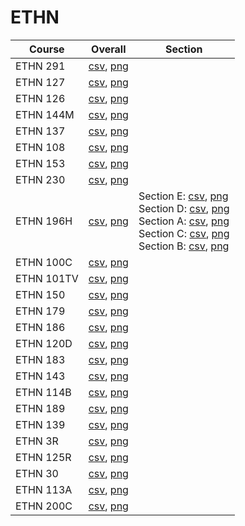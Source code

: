 # ETHN

| Course | Overall | Section |
| ------ | ------- | ------- |
| ETHN 291 | [csv](https://github.com/UCSD-Historical-Enrollment-Data//Users/ryanbatubara/Desktop/2024Spring/blob/main/overall/ETHN%20291.csv), [png](https://raw.githubusercontent.com/UCSD-Historical-Enrollment-Data//Users/ryanbatubara/Desktop/2024Spring/main/plot_overall/ETHN%20291.png) |  |
| ETHN 127 | [csv](https://github.com/UCSD-Historical-Enrollment-Data//Users/ryanbatubara/Desktop/2024Spring/blob/main/overall/ETHN%20127.csv), [png](https://raw.githubusercontent.com/UCSD-Historical-Enrollment-Data//Users/ryanbatubara/Desktop/2024Spring/main/plot_overall/ETHN%20127.png) |  |
| ETHN 126 | [csv](https://github.com/UCSD-Historical-Enrollment-Data//Users/ryanbatubara/Desktop/2024Spring/blob/main/overall/ETHN%20126.csv), [png](https://raw.githubusercontent.com/UCSD-Historical-Enrollment-Data//Users/ryanbatubara/Desktop/2024Spring/main/plot_overall/ETHN%20126.png) |  |
| ETHN 144M | [csv](https://github.com/UCSD-Historical-Enrollment-Data//Users/ryanbatubara/Desktop/2024Spring/blob/main/overall/ETHN%20144M.csv), [png](https://raw.githubusercontent.com/UCSD-Historical-Enrollment-Data//Users/ryanbatubara/Desktop/2024Spring/main/plot_overall/ETHN%20144M.png) |  |
| ETHN 137 | [csv](https://github.com/UCSD-Historical-Enrollment-Data//Users/ryanbatubara/Desktop/2024Spring/blob/main/overall/ETHN%20137.csv), [png](https://raw.githubusercontent.com/UCSD-Historical-Enrollment-Data//Users/ryanbatubara/Desktop/2024Spring/main/plot_overall/ETHN%20137.png) |  |
| ETHN 108 | [csv](https://github.com/UCSD-Historical-Enrollment-Data//Users/ryanbatubara/Desktop/2024Spring/blob/main/overall/ETHN%20108.csv), [png](https://raw.githubusercontent.com/UCSD-Historical-Enrollment-Data//Users/ryanbatubara/Desktop/2024Spring/main/plot_overall/ETHN%20108.png) |  |
| ETHN 153 | [csv](https://github.com/UCSD-Historical-Enrollment-Data//Users/ryanbatubara/Desktop/2024Spring/blob/main/overall/ETHN%20153.csv), [png](https://raw.githubusercontent.com/UCSD-Historical-Enrollment-Data//Users/ryanbatubara/Desktop/2024Spring/main/plot_overall/ETHN%20153.png) |  |
| ETHN 230 | [csv](https://github.com/UCSD-Historical-Enrollment-Data//Users/ryanbatubara/Desktop/2024Spring/blob/main/overall/ETHN%20230.csv), [png](https://raw.githubusercontent.com/UCSD-Historical-Enrollment-Data//Users/ryanbatubara/Desktop/2024Spring/main/plot_overall/ETHN%20230.png) |  |
| ETHN 196H | [csv](https://github.com/UCSD-Historical-Enrollment-Data//Users/ryanbatubara/Desktop/2024Spring/blob/main/overall/ETHN%20196H.csv), [png](https://raw.githubusercontent.com/UCSD-Historical-Enrollment-Data//Users/ryanbatubara/Desktop/2024Spring/main/plot_overall/ETHN%20196H.png) | Section E: [csv](https://github.com/UCSD-Historical-Enrollment-Data//Users/ryanbatubara/Desktop/2024Spring/blob/main/section/ETHN%20196H_E.csv), [png](https://raw.githubusercontent.com/UCSD-Historical-Enrollment-Data//Users/ryanbatubara/Desktop/2024Spring/main/plot_section/ETHN%20196H_E.png)<br>Section D: [csv](https://github.com/UCSD-Historical-Enrollment-Data//Users/ryanbatubara/Desktop/2024Spring/blob/main/section/ETHN%20196H_D.csv), [png](https://raw.githubusercontent.com/UCSD-Historical-Enrollment-Data//Users/ryanbatubara/Desktop/2024Spring/main/plot_section/ETHN%20196H_D.png)<br>Section A: [csv](https://github.com/UCSD-Historical-Enrollment-Data//Users/ryanbatubara/Desktop/2024Spring/blob/main/section/ETHN%20196H_A.csv), [png](https://raw.githubusercontent.com/UCSD-Historical-Enrollment-Data//Users/ryanbatubara/Desktop/2024Spring/main/plot_section/ETHN%20196H_A.png)<br>Section C: [csv](https://github.com/UCSD-Historical-Enrollment-Data//Users/ryanbatubara/Desktop/2024Spring/blob/main/section/ETHN%20196H_C.csv), [png](https://raw.githubusercontent.com/UCSD-Historical-Enrollment-Data//Users/ryanbatubara/Desktop/2024Spring/main/plot_section/ETHN%20196H_C.png)<br>Section B: [csv](https://github.com/UCSD-Historical-Enrollment-Data//Users/ryanbatubara/Desktop/2024Spring/blob/main/section/ETHN%20196H_B.csv), [png](https://raw.githubusercontent.com/UCSD-Historical-Enrollment-Data//Users/ryanbatubara/Desktop/2024Spring/main/plot_section/ETHN%20196H_B.png) |
| ETHN 100C | [csv](https://github.com/UCSD-Historical-Enrollment-Data//Users/ryanbatubara/Desktop/2024Spring/blob/main/overall/ETHN%20100C.csv), [png](https://raw.githubusercontent.com/UCSD-Historical-Enrollment-Data//Users/ryanbatubara/Desktop/2024Spring/main/plot_overall/ETHN%20100C.png) |  |
| ETHN 101TV | [csv](https://github.com/UCSD-Historical-Enrollment-Data//Users/ryanbatubara/Desktop/2024Spring/blob/main/overall/ETHN%20101TV.csv), [png](https://raw.githubusercontent.com/UCSD-Historical-Enrollment-Data//Users/ryanbatubara/Desktop/2024Spring/main/plot_overall/ETHN%20101TV.png) |  |
| ETHN 150 | [csv](https://github.com/UCSD-Historical-Enrollment-Data//Users/ryanbatubara/Desktop/2024Spring/blob/main/overall/ETHN%20150.csv), [png](https://raw.githubusercontent.com/UCSD-Historical-Enrollment-Data//Users/ryanbatubara/Desktop/2024Spring/main/plot_overall/ETHN%20150.png) |  |
| ETHN 179 | [csv](https://github.com/UCSD-Historical-Enrollment-Data//Users/ryanbatubara/Desktop/2024Spring/blob/main/overall/ETHN%20179.csv), [png](https://raw.githubusercontent.com/UCSD-Historical-Enrollment-Data//Users/ryanbatubara/Desktop/2024Spring/main/plot_overall/ETHN%20179.png) |  |
| ETHN 186 | [csv](https://github.com/UCSD-Historical-Enrollment-Data//Users/ryanbatubara/Desktop/2024Spring/blob/main/overall/ETHN%20186.csv), [png](https://raw.githubusercontent.com/UCSD-Historical-Enrollment-Data//Users/ryanbatubara/Desktop/2024Spring/main/plot_overall/ETHN%20186.png) |  |
| ETHN 120D | [csv](https://github.com/UCSD-Historical-Enrollment-Data//Users/ryanbatubara/Desktop/2024Spring/blob/main/overall/ETHN%20120D.csv), [png](https://raw.githubusercontent.com/UCSD-Historical-Enrollment-Data//Users/ryanbatubara/Desktop/2024Spring/main/plot_overall/ETHN%20120D.png) |  |
| ETHN 183 | [csv](https://github.com/UCSD-Historical-Enrollment-Data//Users/ryanbatubara/Desktop/2024Spring/blob/main/overall/ETHN%20183.csv), [png](https://raw.githubusercontent.com/UCSD-Historical-Enrollment-Data//Users/ryanbatubara/Desktop/2024Spring/main/plot_overall/ETHN%20183.png) |  |
| ETHN 143 | [csv](https://github.com/UCSD-Historical-Enrollment-Data//Users/ryanbatubara/Desktop/2024Spring/blob/main/overall/ETHN%20143.csv), [png](https://raw.githubusercontent.com/UCSD-Historical-Enrollment-Data//Users/ryanbatubara/Desktop/2024Spring/main/plot_overall/ETHN%20143.png) |  |
| ETHN 114B | [csv](https://github.com/UCSD-Historical-Enrollment-Data//Users/ryanbatubara/Desktop/2024Spring/blob/main/overall/ETHN%20114B.csv), [png](https://raw.githubusercontent.com/UCSD-Historical-Enrollment-Data//Users/ryanbatubara/Desktop/2024Spring/main/plot_overall/ETHN%20114B.png) |  |
| ETHN 189 | [csv](https://github.com/UCSD-Historical-Enrollment-Data//Users/ryanbatubara/Desktop/2024Spring/blob/main/overall/ETHN%20189.csv), [png](https://raw.githubusercontent.com/UCSD-Historical-Enrollment-Data//Users/ryanbatubara/Desktop/2024Spring/main/plot_overall/ETHN%20189.png) |  |
| ETHN 139 | [csv](https://github.com/UCSD-Historical-Enrollment-Data//Users/ryanbatubara/Desktop/2024Spring/blob/main/overall/ETHN%20139.csv), [png](https://raw.githubusercontent.com/UCSD-Historical-Enrollment-Data//Users/ryanbatubara/Desktop/2024Spring/main/plot_overall/ETHN%20139.png) |  |
| ETHN 3R | [csv](https://github.com/UCSD-Historical-Enrollment-Data//Users/ryanbatubara/Desktop/2024Spring/blob/main/overall/ETHN%203R.csv), [png](https://raw.githubusercontent.com/UCSD-Historical-Enrollment-Data//Users/ryanbatubara/Desktop/2024Spring/main/plot_overall/ETHN%203R.png) |  |
| ETHN 125R | [csv](https://github.com/UCSD-Historical-Enrollment-Data//Users/ryanbatubara/Desktop/2024Spring/blob/main/overall/ETHN%20125R.csv), [png](https://raw.githubusercontent.com/UCSD-Historical-Enrollment-Data//Users/ryanbatubara/Desktop/2024Spring/main/plot_overall/ETHN%20125R.png) |  |
| ETHN 30 | [csv](https://github.com/UCSD-Historical-Enrollment-Data//Users/ryanbatubara/Desktop/2024Spring/blob/main/overall/ETHN%2030.csv), [png](https://raw.githubusercontent.com/UCSD-Historical-Enrollment-Data//Users/ryanbatubara/Desktop/2024Spring/main/plot_overall/ETHN%2030.png) |  |
| ETHN 113A | [csv](https://github.com/UCSD-Historical-Enrollment-Data//Users/ryanbatubara/Desktop/2024Spring/blob/main/overall/ETHN%20113A.csv), [png](https://raw.githubusercontent.com/UCSD-Historical-Enrollment-Data//Users/ryanbatubara/Desktop/2024Spring/main/plot_overall/ETHN%20113A.png) |  |
| ETHN 200C | [csv](https://github.com/UCSD-Historical-Enrollment-Data//Users/ryanbatubara/Desktop/2024Spring/blob/main/overall/ETHN%20200C.csv), [png](https://raw.githubusercontent.com/UCSD-Historical-Enrollment-Data//Users/ryanbatubara/Desktop/2024Spring/main/plot_overall/ETHN%20200C.png) |  |
